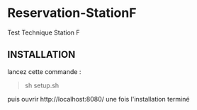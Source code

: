 # Reservation-StationF
Test Technique Station F
## INSTALLATION
lancez cette commande :
> sh setup.sh

puis ouvrir http://localhost:8080/ une fois l'installation terminé

